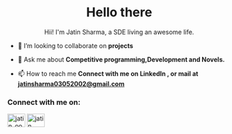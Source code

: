 <h1 align="center">Hello there</h1>
<p align="center">Hii! I'm Jatin Sharma, a SDE living an awesome life.</p>

- 👯 I’m looking to collaborate on **projects**

- 💬 Ask me about **Competitive programming,Development and Novels.**

- 📫 How to reach me **Connect with me on LinkedIn , or mail at jatinsharma03052002@gmail.com**


<h3 align="left">Connect with me on:</h3>
<p align="left">
<a href="https://twitter.com/jatin_oo3" target="blank"><img align="center" src="https://raw.githubusercontent.com/rahuldkjain/github-profile-readme-generator/master/src/images/icons/Social/twitter.svg" alt="jatin_oo3" height="30" width="40" /></a>
<a href="https://linkedin.com/in/jatin sharma" target="blank"><img align="center" src="https://raw.githubusercontent.com/rahuldkjain/github-profile-readme-generator/master/src/images/icons/Social/linked-in-alt.svg" alt="jatin sharma" height="30" width="40" /></a>

</p>
